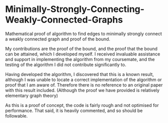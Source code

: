 # Minimally-Strongly-Connecting-Weakly-Connected-Graphs
Mathematical proof of algorithm to find edges to minimally strongly connect a weakly connected graph and proof of the bound.

My contributions are the proof of the bound, and the proof that the bound can be attained, which I developed myself. I received invaluable assistance and support in implementing the algorithm from my coursemate, and the testing of the algorithm I did not contribute significantly to.

Having developed the algorithm, I discovered that this is a known result, although I was unable to locate a correct implementation of the algorithm or proof that I am aware of. Therefore there is no reference to an original paper with this result included. (Although the proof we have provided is relatively elementary graph theory)

As this is a proof of concept, the code is fairly rough and not optimised for performance. That said, it is heavily commented, and so should be followable.
